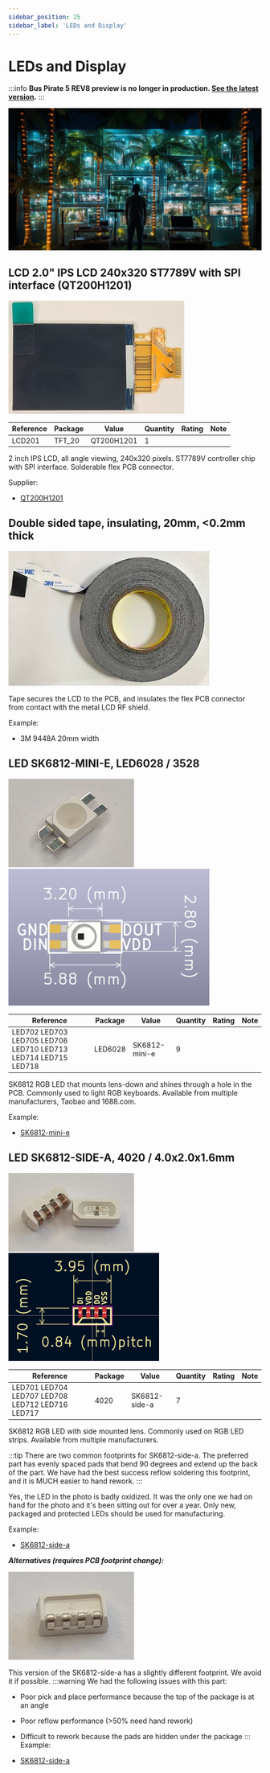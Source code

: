 ```yaml
---
sidebar_position: 25
sidebar_label: 'LEDs and Display'
---
```


# LEDs and Display

:::info
**Bus Pirate 5 REV8 preview is no longer in production. [See the latest version](/).**
:::

![](./img/lcd-cover.jpg)

## LCD 2.0" IPS LCD 240x320 ST7789V with SPI interface (QT200H1201)

![QT200H1201](./img/lcd.jpg "QT200H1201")

|**Reference**|**Package**|**Value**|**Quantity**|**Rating**|**Note**|
|-|-|-|-|-|-|
|LCD201|TFT\_20|QT200H1201|1||

2 inch IPS LCD, all angle viewing, 240x320 pixels. ST7789V controller chip with SPI interface. Solderable flex PCB connector.

Supplier:

*   [QT200H1201](https://item.taobao.com/item.htm?id=581793017604)

## Double sided tape, insulating, 20mm, <0.2mm thick

![](./img/3m9448a-400px.jpg)

Tape secures the LCD to the PCB, and insulates the flex PCB connector from contact with the metal LCD RF shield. 

Example:

* 3M 9448A 20mm width

## LED SK6812-MINI-E, LED6028 / 3528

![](./img/ledminie.jpg)![](./img/sk6812-mini-e-400.png)

|**Reference**|**Package**|**Value**|**Quantity**|**Rating**|**Note**|
|-|-|-|-|-|-|
|LED702 LED703 LED705 LED706 LED710 LED713 LED714 LED715 LED718|LED6028|SK6812-mini-e|9|

SK6812 RGB LED that mounts lens-down and shines through a hole in the PCB. Commonly used to light RGB keyboards. Available from multiple manufacturers, Taobao and 1688.com.

Example:

*   [SK6812-mini-e](https://item.taobao.com/item.htm?spm=a1z09.2.0.0.4dfd2e8dXJuwqu&id=636757374631&_u=626q2r6fe46d)

## LED SK6812-SIDE-A, 4020 / 4.0x2.0x1.6mm

![](./img/led-sidea.jpg)![](./img/sk6812-side-a_b.png)

|**Reference**|**Package**|**Value**|**Quantity**|**Rating**|**Note**|
|-|-|-|-|-|-|
|LED701 LED704 LED707 LED708 LED712 LED716 LED717|4020|SK6812-side-a|7||

SK6812 RGB LED with side mounted lens. Commonly used on RGB LED strips. Available from multiple manufacturers. 

:::tip
There are two common footprints for SK6812-side-a. The preferred part has evenly spaced pads that bend 90 degrees and extend up the back of the part. We have had the best success reflow soldering this footprint, and it is MUCH easier to hand rework.
:::

Yes, the LED in the photo is badly oxidized. It was the only one we had on hand for the photo and it's been sitting out for over a year. Only new, packaged and protected LEDs should be used for manufacturing.

Example:

*   [SK6812-side-a](https://item.taobao.com/item.htm?spm=a1z09.2.0.0.1a572e8daQXham&id=630965496117&_u=j26q2r6f7f04)

_**Alternatives (requires PCB footprint change):**_

![](./img/led-sidea-bad.jpg)

This version of the SK6812-side-a has a slightly different footprint. We avoid it if possible.
:::warning
We had the following issues with this part:
*   Poor pick and place performance because the top of the package is at an angle
*   Poor reflow performance (>50% need hand rework)
*   Difficult to rework because the pads are hidden under the package
:::
Example:

*   [SK6812-side-a](https://item.szlcsc.com/3113216.html)
